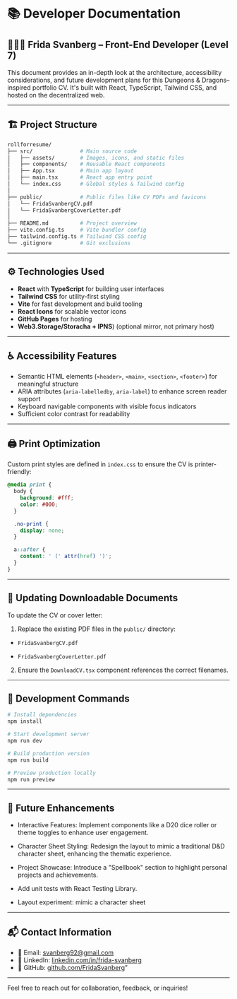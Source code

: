 # 📚 Developer Documentation

## 🧝🏾‍♂️ Frida Svanberg – Front-End Developer (Level 7)

This document provides an in-depth look at the architecture, accessibility considerations, and future development plans for this Dungeons & Dragons–inspired portfolio CV. It's built with React, TypeScript, Tailwind CSS, and hosted on the decentralized web.

---

## 🏗️ Project Structure

```bash
rollforresume/
├── src/               # Main source code
│   ├── assets/        # Images, icons, and static files
│   ├── components/    # Reusable React components
│   ├── App.tsx        # Main app layout
│   ├── main.tsx       # React app entry point
│   └── index.css      # Global styles & Tailwind config
│
├── public/            # Public files like CV PDFs and favicons
│   └── FridaSvanbergCV.pdf
│   └── FridaSvanbergCoverLetter.pdf
│
├── README.md          # Project overview
├── vite.config.ts     # Vite bundler config
├── tailwind.config.ts # Tailwind CSS config
└── .gitignore         # Git exclusions
```

---

## ⚙️ Technologies Used

- **React** with **TypeScript** for building user interfaces
- **Tailwind CSS** for utility-first styling
- **Vite** for fast development and build tooling
- **React Icons** for scalable vector icons
- **GitHub Pages** for hosting
- **Web3.Storage/Storacha + IPNS**) (optional mirror, not primary host)

---

## ♿ Accessibility Features

- Semantic HTML elements (`<header>`, `<main>`, `<section>`, `<footer>`) for meaningful structure
- ARIA attributes (`aria-labelledby`, `aria-label`) to enhance screen reader support
- Keyboard navigable components with visible focus indicators
- Sufficient color contrast for readability

---

## 🖨️ Print Optimization

Custom print styles are defined in `index.css` to ensure the CV is printer-friendly:

```css
@media print {
  body {
    background: #fff;
    color: #000;
  }

  .no-print {
    display: none;
  }

  a::after {
    content: ' (' attr(href) ')';
  }
}
```

---

## 📄 Updating Downloadable Documents

To update the CV or cover letter:

1. Replace the existing PDF files in the `public/` directory:

- `FridaSvanbergCV.pdf`

- `FridaSvanbergCoverLetter.pdf`

2. Ensure the `DownloadCV.tsx` component references the correct filenames.

---

## 🧠 Development Commands

```bash
# Install dependencies
npm install

# Start development server
npm run dev

# Build production version
npm run build

# Preview production locally
npm run preview
```

---

## 🔮 Future Enhancements

- Interactive Features: Implement components like a D20 dice roller or theme toggles to enhance user engagement.

- Character Sheet Styling: Redesign the layout to mimic a traditional D&D character sheet, enhancing the thematic experience.

- Project Showcase: Introduce a "Spellbook" section to highlight personal projects and achievements.

- Add unit tests with React Testing Library.

- Layout experiment: mimic a character sheet

---

## 📬 Contact Information

- 📧 Email: [svanberg92@gmail.com](mailto:svanberg92@gmail.com)
- 💼 LinkedIn: [linkedin.com/in/frida-svanberg](https://www.linkedin.com/in/frida-svanberg)
- 🐙 GitHub: [github.com/FridaSvanberg](https://github.com/FridaSvanberg)”

---

Feel free to reach out for collaboration, feedback, or inquiries!
